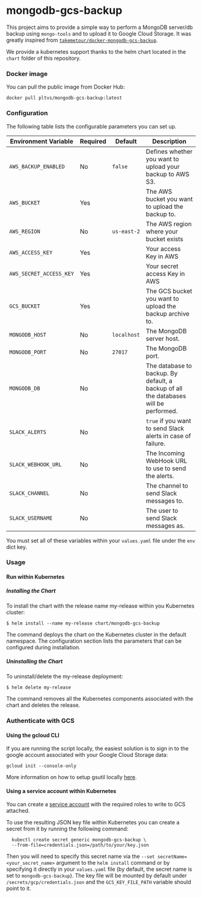 # mongodb-gcs-backup

This project aims to provide a simple way to perform a MongoDB server/db backup using `mongo-tools` and to upload it to Google Cloud Storage. It was greatly inspired from [`takemetour/docker-mongodb-gcs-backup`](https://github.com/takemetour/docker-mongodb-gcs-backup).

We provide a kubernetes support thanks to the helm chart located in the `chart` folder of this repository.


### Docker image

You can pull the public image from Docker Hub:

    docker pull pltvs/mongodb-gcs-backup:latest


### Configuration

The following table lists the configurable parameters you can set up.

Environment Variable | Required | Default | Description
---------------------|----------|---------|-------------
`AWS_BACKUP_ENABLED` | No | `false` | Defines whether you want to upload your backup to AWS S3.
`AWS_BUCKET` | Yes | | The AWS bucket you want to upload the backup to.
`AWS_REGION` | No | `us-east-2` | The AWS region where your bucket exists
`AWS_ACCESS_KEY` | Yes | | Your access Key in AWS
`AWS_SECRET_ACCESS_KEY` | Yes | | Your secret access Key in AWS
`GCS_BUCKET` | Yes |  | The GCS bucket you want to upload the backup archive to.
`MONGODB_HOST` | No | `localhost` | The MongoDB server host.
`MONGODB_PORT` | No | `27017` | The MongoDB port.
`MONGODB_DB` | No |  | The database to backup. By default, a backup of all the databases will be performed.
`SLACK_ALERTS` | No |  | `true` if you want to send Slack alerts in case of failure.
`SLACK_WEBHOOK_URL` | No |  | The Incoming WebHook URL to use to send the alerts.
`SLACK_CHANNEL` | No |  | The channel to send Slack messages to.
`SLACK_USERNAME` | No |  | The user to send Slack messages as.

You must set all of these variables within your `values.yaml` file under the `env` dict key.

### Usage

#### Run within Kubernetes

##### Installing the Chart

To install the chart with the release name my-release within you Kubernetes cluster:

    $ helm install --name my-release chart/mongodb-gcs-backup

The command deploys the chart on the Kubernetes cluster in the default namespace. The configuration section lists the parameters that can be configured during installation.


##### Uninstalling the Chart

To uninstall/delete the my-release deployment:

    $ helm delete my-release

The command removes all the Kubernetes components associated with the chart and deletes the release.


### Authenticate with GCS

#### Using the gcloud CLI

If you are running the script locally, the easiest solution is to sign in to the google account associated with your Google Cloud Storage data:

    gcloud init --console-only

More information on how to setup gsutil locally [here](https://cloud.google.com/storage/docs/gsutil_install).

#### Using a service account within Kubernetes

You can create a [service account](https://cloud.google.com/iam/docs/creating-managing-service-accounts) with the required roles to write to GCS attached.

To use the resulting JSON key file within Kubernetes you can create a secret from it by running the following command:

      kubectl create secret generic mongodb-gcs-backup \
      --from-file=credentials.json=/path/to/your/key.json

Then you will need to specify this secret name via the `--set secretName=<your_secret_name>` argument to the `helm install` command or by specifying it directly in your `values.yaml` file (by default, the secret name is set to `mongodb-gcs-backup`). The key file will be mounted by default under `/secrets/gcp/credentials.json` and the `GCS_KEY_FILE_PATH` variable should point to it.
